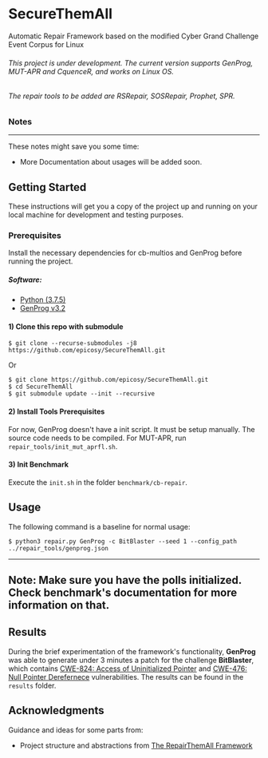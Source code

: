 # SecureThemAll
Automatic Repair Framework based on the modified Cyber Grand Challenge Event Corpus for Linux

###### This project is under development. The current version supports GenProg, MUT-APR and CquenceR, and works on Linux OS.
###### The repair tools to be added are RSRepair, SOSRepair, Prophet, SPR.

### Notes

---
These notes might save you some time:

* More Documentation about usages will be added soon. 

## Getting Started

These instructions will get you a copy of the project up and running on your local machine for development and testing purposes.

### Prerequisites

Install the necessary dependencies for cb-multios and GenProg before running the project.
<br/>
##### Software:
* [Python (3.7.5)](https://www.python.org/)
* [GenProg v3.2](https://github.com/squaresLab/genprog-code.git)

#### 1) Clone this repo with submodule
``` console
$ git clone --recurse-submodules -j8 https://github.com/epicosy/SecureThemAll.git
```

Or

``` console
$ git clone https://github.com/epicosy/SecureThemAll.git
$ cd SecureThemAll
$ git submodule update --init --recursive
```

#### 2) Install Tools Prerequisites
For now, GenProg doesn't have a init script. It must be setup manually. The source code needs to be compiled.
For MUT-APR, run ```repair_tools/init_mut_aprfl.sh```.

#### 3) Init Benchmark
Execute the ```init.sh``` in the folder ```benchmark/cb-repair```.

## Usage
The following command is a baseline for normal usage:

``` console
$ python3 repair.py GenProg -c BitBlaster --seed 1 --config_path ../repair_tools/genprog.json 
```
---
Note: Make sure you have the polls initialized. Check benchmark's documentation for more information on that. 
---


## Results
During the brief experimentation of the framework's functionality, **GenProg** was able to generate under 3 minutes a patch for the challenge **BitBlaster**, 
which contains [CWE-824: Access of Uninitialized Pointer](http://cwe.mitre.org/data/definitions/824.html) and [CWE-476: Null Pointer Derefernece](http://cwe.mitre.org/data/definitions/476.html) vulnerabilities. 
The results can be found in the ```results``` folder.


## Acknowledgments
Guidance and ideas for some parts from:

* Project structure and abstractions from [The RepairThemAll Framework](https://github.com/program-repair/RepairThemAll)